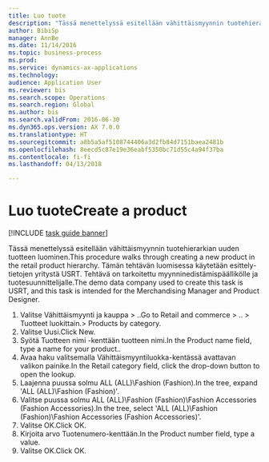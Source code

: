 ```yaml
--- 
title: Luo tuote
description: "Tässä menettelyssä esitellään vähittäismyynnin tuotehierarkian uuden tuotteen luominen."
author: BibiSp
manager: AnnBe
ms.date: 11/14/2016
ms.topic: business-process
ms.prod: 
ms.service: dynamics-ax-applications
ms.technology: 
audience: Application User
ms.reviewer: bis
ms.search.scope: Operations
ms.search.region: Global
ms.author: bis
ms.search.validFrom: 2016-06-30
ms.dyn365.ops.version: AX 7.0.0
ms.translationtype: HT
ms.sourcegitcommit: a8b5a5af5108744406a3d2fb84d7151baea2481b
ms.openlocfilehash: 8eecd5c87e19e36eabf5350bc71d55c4a94f37ba
ms.contentlocale: fi-fi
ms.lasthandoff: 04/13/2018

---
```

# <a name="create-a-product"></a><span data-ttu-id="394e3-103">Luo tuote</span><span class="sxs-lookup"><span data-stu-id="394e3-103">Create a product</span></span>

[!INCLUDE [task guide banner](../../includes/task-guide-banner.md)]

<span data-ttu-id="394e3-104">Tässä menettelyssä esitellään vähittäismyynnin tuotehierarkian uuden tuotteen luominen.</span><span class="sxs-lookup"><span data-stu-id="394e3-104">This procedure walks through creating a new product in the retail product hierarchy.</span></span> <span data-ttu-id="394e3-105">Tämän tehtävän luomisessa käytetään esittely-tietojen yritystä USRT. Tehtävä on tarkoitettu myynninedistämispäällikölle ja tuotesuunnittelijalle.</span><span class="sxs-lookup"><span data-stu-id="394e3-105">The demo data company used to create this task is USRT, and this task is intended for the Merchandising Manager and Product Designer.</span></span>

1. <span data-ttu-id="394e3-106">Valitse Vähittäismyynti ja kauppa > ..</span><span class="sxs-lookup"><span data-stu-id="394e3-106">Go to Retail and commerce > ..</span></span> <span data-ttu-id="394e3-107">> Tuotteet luokittain.</span><span class="sxs-lookup"><span data-stu-id="394e3-107">> Products by category.</span></span>
2. <span data-ttu-id="394e3-108">Valitse Uusi.</span><span class="sxs-lookup"><span data-stu-id="394e3-108">Click New.</span></span>
3. <span data-ttu-id="394e3-109">Syötä Tuotteen nimi -kenttään tuotteen nimi.</span><span class="sxs-lookup"><span data-stu-id="394e3-109">In the Product name field, type a name for your product..</span></span>
4. <span data-ttu-id="394e3-110">Avaa haku valitsemalla Vähittäismyyntiluokka-kentässä avattavan valikon painike.</span><span class="sxs-lookup"><span data-stu-id="394e3-110">In the Retail category field, click the drop-down button to open the lookup.</span></span>
5. <span data-ttu-id="394e3-111">Laajenna puussa solmu ALL (ALL)\Fashion (Fashion).</span><span class="sxs-lookup"><span data-stu-id="394e3-111">In the tree, expand 'ALL (ALL)\Fashion (Fashion)'.</span></span>
6. <span data-ttu-id="394e3-112">Valitse puussa solmu ALL (ALL)\Fashion (Fashion)\Fashion Accessories (Fashion Accessories).</span><span class="sxs-lookup"><span data-stu-id="394e3-112">In the tree, select 'ALL (ALL)\Fashion (Fashion)\Fashion Accessories (Fashion Accessories)'.</span></span>
7. <span data-ttu-id="394e3-113">Valitse OK.</span><span class="sxs-lookup"><span data-stu-id="394e3-113">Click OK.</span></span>
8. <span data-ttu-id="394e3-114">Kirjoita arvo Tuotenumero-kenttään.</span><span class="sxs-lookup"><span data-stu-id="394e3-114">In the Product number field, type a value.</span></span>
9. <span data-ttu-id="394e3-115">Valitse OK.</span><span class="sxs-lookup"><span data-stu-id="394e3-115">Click OK.</span></span>


